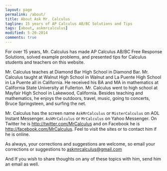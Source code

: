 ```yaml
---
layout: page
permalink: /about/
title: About Ask Mr. Calculus
tagline: 15 years of AP Calculus AB/BC Solutions and Tips
tags: [about, askmrcalculus]
modified: 5-20-2014
comments: true
---
```


For over 15 years, Mr. Calculus has made AP Calculus AB/BC Free Response Solutions, solved example problems, and presented tips for Calculus students and teachers on this website.

Mr. Calculus teaches at Diamond Bar High School in Diamond Bar.  Mr. Calculus taught at Walnut High School in Walnut and La Puente High School in La Puente all in California.  He received his BA and MA in mathematics at California State University at Fullerton. Mr. Calculus went to high school at Mayfair High School in Lakewood, California. Besides teaching and mathematics, he enjoys the outdoors, travel, music, going to concerts, Bruce Springsteen, and surfing the net. 


Mr. Calculus has the screen name `AskMrCalculus` or `MisterCalculus` on AOL Instant Messenger.  `AskMrCalculus` or `MrCalculus` on Yahoo Messenger.  On Twitter he is <http://twitter.com/MrCalculus> and on Facebook he is <http://facebook.com/MrCalculus>.  Feel to visit the sites or to contact him if he is online.

As always, your corrections and suggestions are welcome, so email your corrections or suggestions to <askmrcalculus@gmail.com>

And If you wish to share thoughts on any of these topics with him, send him an email as well.

